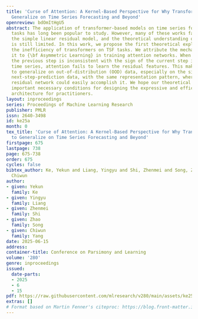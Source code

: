 ```yaml
---
title: 'Curse of Attention: A Kernel-Based Perspective for Why Transformers Fail to
  Generalize on Time Series Forecasting and Beyond'
openreview: bdOmItHgU5
abstract: The application of transformer-based models on time series forecasting (TSF)
  tasks has long been popular to study. However, many of these works fail to beat
  the simple linear residual model, and the theoretical understanding of this issue
  is still limited. In this work, we propose the first theoretical explanation of
  the inefficiency of transformers on TSF tasks. We attribute the mechanism behind
  it to {\bf Asymmetric Learning} in training attention networks. When the sign of
  the previous step is inconsistent with the sign of the current step in the next-step-prediction
  time series, attention fails to learn the residual features. This makes it difficult
  to generalize on out-of-distribution (OOD) data, especially on the sign-inconsistent
  next-step-prediction data, with the same representation pattern, whereas a linear
  residual network could easily accomplish it. We hope our theoretical insights provide
  important necessary conditions for designing the expressive and efficient transformer-based
  architecture for practitioners.
layout: inproceedings
series: Proceedings of Machine Learning Research
publisher: PMLR
issn: 2640-3498
id: ke25a
month: 0
tex_title: 'Curse of Attention: A Kernel-Based Perspective for Why Transformers Fail
  to Generalize on Time Series Forecasting and Beyond'
firstpage: 675
lastpage: 738
page: 675-738
order: 675
cycles: false
bibtex_author: Ke, Yekun and Liang, Yingyu and Shi, Zhenmei and Song, Zhao and Yang,
  Chiwun
author:
- given: Yekun
  family: Ke
- given: Yingyu
  family: Liang
- given: Zhenmei
  family: Shi
- given: Zhao
  family: Song
- given: Chiwun
  family: Yang
date: 2025-06-15
address:
container-title: Conference on Parsimony and Learning
volume: '280'
genre: inproceedings
issued:
  date-parts:
  - 2025
  - 6
  - 15
pdf: https://raw.githubusercontent.com/mlresearch/v280/main/assets/ke25a/ke25a.pdf
extras: []
# Format based on Martin Fenner's citeproc: https://blog.front-matter.io/posts/citeproc-yaml-for-bibliographies/
---
```

